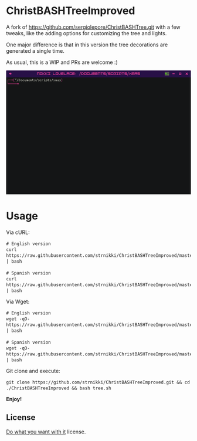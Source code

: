 # ChristBASHTreeImproved

A fork of https://github.com/sergiolepore/ChristBASHTree.git with a few tweaks, like the adding options for customizing the tree and lights.

One major difference is that in this version the tree decorations are generated a single time. 

As usual, this is a WIP and PRs are welcome :)

![XmasTreeDemo](./tree_demo.gif)

# Usage

Via cURL:

```
# English version
curl https://raw.githubusercontent.com/strnikki/ChristBASHTreeImproved/master/tree.sh | bash

# Spanish version
curl https://raw.githubusercontent.com/strnikki/ChristBASHTreeImproved/master/tree.sh | bash
```

Via Wget:

```
# English version
wget -qO- https://raw.githubusercontent.com/strnikki/ChristBASHTreeImproved/master/tree.sh | bash

# Spanish version
wget -qO- https://raw.githubusercontent.com/strnikki/ChristBASHTreeImproved/master/tree.sh | bash
```

Git clone and execute:

```
git clone https://github.com/strnikki/ChristBASHTreeImproved.git && cd ./ChristBASHTreeImproved && bash tree.sh
```

__Enjoy!__

## License
[Do what you want with it](./LICENSE) license.
